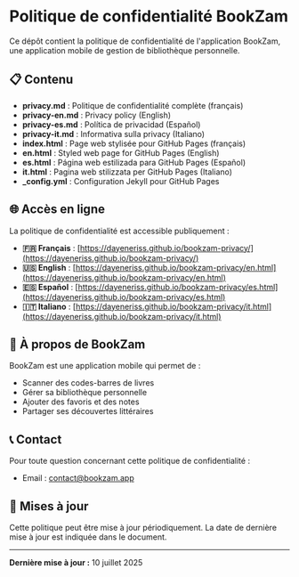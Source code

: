 # Politique de confidentialité BookZam

Ce dépôt contient la politique de confidentialité de l'application BookZam, une application mobile de gestion de bibliothèque personnelle.

## 📋 Contenu

- **privacy.md** : Politique de confidentialité complète (français)
- **privacy-en.md** : Privacy policy (English)
- **privacy-es.md** : Política de privacidad (Español)
- **privacy-it.md** : Informativa sulla privacy (Italiano)
- **index.html** : Page web stylisée pour GitHub Pages (français)
- **en.html** : Styled web page for GitHub Pages (English)
- **es.html** : Página web estilizada para GitHub Pages (Español)
- **it.html** : Pagina web stilizzata per GitHub Pages (Italiano)
- **_config.yml** : Configuration Jekyll pour GitHub Pages

## 🌐 Accès en ligne

La politique de confidentialité est accessible publiquement :

- **🇫🇷 Français** : [https://dayeneriss.github.io/bookzam-privacy/](https://dayeneriss.github.io/bookzam-privacy/)
- **🇺🇸 English** : [https://dayeneriss.github.io/bookzam-privacy/en.html](https://dayeneriss.github.io/bookzam-privacy/en.html)
- **🇪🇸 Español** : [https://dayeneriss.github.io/bookzam-privacy/es.html](https://dayeneriss.github.io/bookzam-privacy/es.html)
- **🇮🇹 Italiano** : [https://dayeneriss.github.io/bookzam-privacy/it.html](https://dayeneriss.github.io/bookzam-privacy/it.html)

## 📱 À propos de BookZam

BookZam est une application mobile qui permet de :

- Scanner des codes-barres de livres
- Gérer sa bibliothèque personnelle
- Ajouter des favoris et des notes
- Partager ses découvertes littéraires

## 📞 Contact

Pour toute question concernant cette politique de confidentialité :

- Email : [contact@bookzam.app](mailto:contact@bookzam.io)

## 🔄 Mises à jour

Cette politique peut être mise à jour périodiquement. La date de dernière mise à jour est indiquée dans le document.

---

**Dernière mise à jour :** 10 juillet 2025
